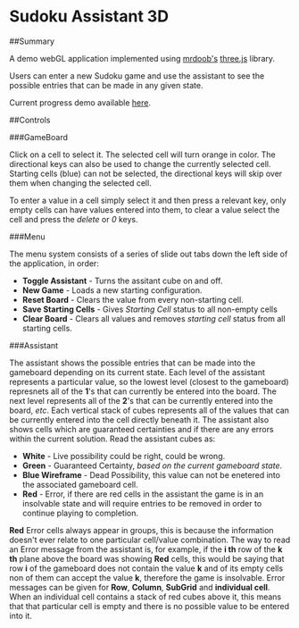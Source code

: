 Sudoku Assistant 3D
===========================

##Summary


A demo webGL application implemented using [mrdoob's](https://twitter.com/mrdoob) [three.js](https://github.com/mrdoob/three.js) library.

Users can enter a new Sudoku game and use the assistant to see the possible entries that can be made in any given state.

Current progress demo available [here](http://0xor1.com/Sudoku).

##Controls

###GameBoard

Click on a cell to select it. The selected cell will turn orange in color. The directional keys can also be used to change the currently selected cell. Starting cells (blue) can not be selected, the directional keys will skip over them when changing the selected cell.

To enter a value in a cell simply select it and then press a relevant key, only empty cells can have values entered into them, to clear a value select the cell and press the _delete_ or _0_ keys.

###Menu

The menu system consists of a series of slide out tabs down the left side of the application, in order:

+ **Toggle Assistant** - Turns the assitant cube on and off.
+ **New Game** - Loads a new starting configuration.
+ **Reset Board** - Clears the value from every non-starting cell.
+ **Save Starting Cells** - Gives _Starting Cell_ status to all non-empty cells
+ **Clear Board** - Clears all values and removes _starting cell_ status from all starting cells.

###Assistant

The assistant shows the possible entries that can be made into the gameboard depending on its current state.
Each level of the assistant represents a particular value, so the lowest level (closest to the gameboard) represnets all of the **1**'s that can currently be entered into the board.
The next level represents all of the **2**'s that can be currently entered into the board, _etc_.
Each vertical stack of cubes represents all of the values that can be currently entered into the cell directly beneath it.
The assistant also shows cells which are guaranteed certainties and if there are any errors within the current solution.
Read the assistant cubes as:

+ **White** - Live possibility could be right, could be wrong.
+ **Green** - Guaranteed Certainty, _based on the current gameboard state_.
+ **Blue Wireframe** - Dead Possibility, this value can not be enetered into the associated gameboard cell.
+ **Red** - Error, if there are red cells in the assistant the game is in an insolvable state and will require entries to be removed in order to continue playing to completion.

**Red** Error cells always appear in groups, this is because the information doesn't ever relate to one particular cell/value combination.
The way to read an Error message from the assistant is, for example, if the **i th** row of the **k th** plane above the board was showing **Red** cells, this would be saying that row **i** of the gameboard does not contain the value **k** and of its empty cells non of them can accept the value **k**, therefore the game is insolvable.
Error messages can be given for **Row**, **Column**, **SubGrid** and **individual cell**. When an individual cell contains a stack of red cubes above it, this means that that particular cell is empty and there is no possible value to be entered into it.
